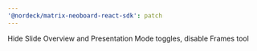 ```yaml
---
'@nordeck/matrix-neoboard-react-sdk': patch
---
```


Hide Slide Overview and Presentation Mode toggles, disable Frames tool
